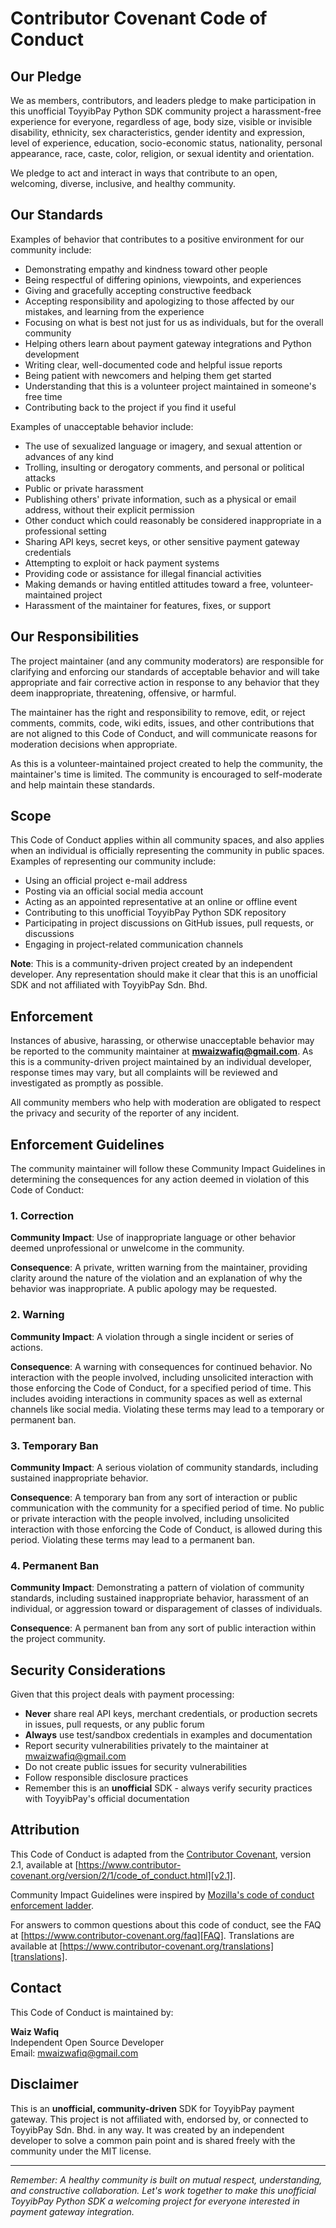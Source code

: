 # Contributor Covenant Code of Conduct

## Our Pledge

We as members, contributors, and leaders pledge to make participation in this unofficial ToyyibPay Python SDK community project a harassment-free experience for everyone, regardless of age, body size, visible or invisible disability, ethnicity, sex characteristics, gender identity and expression, level of experience, education, socio-economic status, nationality, personal appearance, race, caste, color, religion, or sexual identity and orientation.

We pledge to act and interact in ways that contribute to an open, welcoming, diverse, inclusive, and healthy community.

## Our Standards

Examples of behavior that contributes to a positive environment for our community include:

* Demonstrating empathy and kindness toward other people
* Being respectful of differing opinions, viewpoints, and experiences
* Giving and gracefully accepting constructive feedback
* Accepting responsibility and apologizing to those affected by our mistakes, and learning from the experience
* Focusing on what is best not just for us as individuals, but for the overall community
* Helping others learn about payment gateway integrations and Python development
* Writing clear, well-documented code and helpful issue reports
* Being patient with newcomers and helping them get started
* Understanding that this is a volunteer project maintained in someone's free time
* Contributing back to the project if you find it useful

Examples of unacceptable behavior include:

* The use of sexualized language or imagery, and sexual attention or advances of any kind
* Trolling, insulting or derogatory comments, and personal or political attacks
* Public or private harassment
* Publishing others' private information, such as a physical or email address, without their explicit permission
* Other conduct which could reasonably be considered inappropriate in a professional setting
* Sharing API keys, secret keys, or other sensitive payment gateway credentials
* Attempting to exploit or hack payment systems
* Providing code or assistance for illegal financial activities
* Making demands or having entitled attitudes toward a free, volunteer-maintained project
* Harassment of the maintainer for features, fixes, or support

## Our Responsibilities

The project maintainer (and any community moderators) are responsible for clarifying and enforcing our standards of acceptable behavior and will take appropriate and fair corrective action in response to any behavior that they deem inappropriate, threatening, offensive, or harmful.

The maintainer has the right and responsibility to remove, edit, or reject comments, commits, code, wiki edits, issues, and other contributions that are not aligned to this Code of Conduct, and will communicate reasons for moderation decisions when appropriate.

As this is a volunteer-maintained project created to help the community, the maintainer's time is limited. The community is encouraged to self-moderate and help maintain these standards.

## Scope

This Code of Conduct applies within all community spaces, and also applies when an individual is officially representing the community in public spaces. Examples of representing our community include:

* Using an official project e-mail address
* Posting via an official social media account
* Acting as an appointed representative at an online or offline event
* Contributing to this unofficial ToyyibPay Python SDK repository
* Participating in project discussions on GitHub issues, pull requests, or discussions
* Engaging in project-related communication channels

**Note**: This is a community-driven project created by an independent developer. Any representation should make it clear that this is an unofficial SDK and not affiliated with ToyyibPay Sdn. Bhd.

## Enforcement

Instances of abusive, harassing, or otherwise unacceptable behavior may be reported to the community maintainer at **mwaizwafiq@gmail.com**. As this is a community-driven project maintained by an individual developer, response times may vary, but all complaints will be reviewed and investigated as promptly as possible.

All community members who help with moderation are obligated to respect the privacy and security of the reporter of any incident.

## Enforcement Guidelines

The community maintainer will follow these Community Impact Guidelines in determining the consequences for any action deemed in violation of this Code of Conduct:

### 1. Correction

**Community Impact**: Use of inappropriate language or other behavior deemed unprofessional or unwelcome in the community.

**Consequence**: A private, written warning from the maintainer, providing clarity around the nature of the violation and an explanation of why the behavior was inappropriate. A public apology may be requested.

### 2. Warning

**Community Impact**: A violation through a single incident or series of actions.

**Consequence**: A warning with consequences for continued behavior. No interaction with the people involved, including unsolicited interaction with those enforcing the Code of Conduct, for a specified period of time. This includes avoiding interactions in community spaces as well as external channels like social media. Violating these terms may lead to a temporary or permanent ban.

### 3. Temporary Ban

**Community Impact**: A serious violation of community standards, including sustained inappropriate behavior.

**Consequence**: A temporary ban from any sort of interaction or public communication with the community for a specified period of time. No public or private interaction with the people involved, including unsolicited interaction with those enforcing the Code of Conduct, is allowed during this period. Violating these terms may lead to a permanent ban.

### 4. Permanent Ban

**Community Impact**: Demonstrating a pattern of violation of community standards, including sustained inappropriate behavior, harassment of an individual, or aggression toward or disparagement of classes of individuals.

**Consequence**: A permanent ban from any sort of public interaction within the project community.

## Security Considerations

Given that this project deals with payment processing:

* **Never** share real API keys, merchant credentials, or production secrets in issues, pull requests, or any public forum
* **Always** use test/sandbox credentials in examples and documentation
* Report security vulnerabilities privately to the maintainer at mwaizwafiq@gmail.com
* Do not create public issues for security vulnerabilities
* Follow responsible disclosure practices
* Remember this is an **unofficial** SDK - always verify security practices with ToyyibPay's official documentation

## Attribution

This Code of Conduct is adapted from the [Contributor Covenant][homepage], version 2.1, available at [https://www.contributor-covenant.org/version/2/1/code_of_conduct.html][v2.1].

Community Impact Guidelines were inspired by [Mozilla's code of conduct enforcement ladder][Mozilla CoC].

For answers to common questions about this code of conduct, see the FAQ at [https://www.contributor-covenant.org/faq][FAQ]. Translations are available at [https://www.contributor-covenant.org/translations][translations].

[homepage]: https://www.contributor-covenant.org
[v2.1]: https://www.contributor-covenant.org/version/2/1/code_of_conduct.html
[Mozilla CoC]: https://github.com/mozilla/diversity
[FAQ]: https://www.contributor-covenant.org/faq
[translations]: https://www.contributor-covenant.org/translations

## Contact

This Code of Conduct is maintained by:

**Waiz Wafiq**  
Independent Open Source Developer  
Email: mwaizwafiq@gmail.com

## Disclaimer

This is an **unofficial, community-driven** SDK for ToyyibPay payment gateway. This project is not affiliated with, endorsed by, or connected to ToyyibPay Sdn. Bhd. in any way. It was created by an independent developer to solve a common pain point and is shared freely with the community under the MIT license.

---

*Remember: A healthy community is built on mutual respect, understanding, and constructive collaboration. Let's work together to make this unofficial ToyyibPay Python SDK a welcoming project for everyone interested in payment gateway integration.*